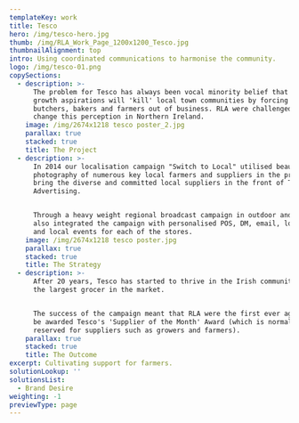 ```yaml
---
templateKey: work
title: Tesco
hero: /img/tesco-hero.jpg
thumb: /img/RLA_Work_Page_1200x1200_Tesco.jpg
thumbnailAlignment: top
intro: Using coordinated communications to harmonise the community.
logo: /img/tesco-01.png
copySections:
  - description: >-
      The problem for Tesco has always been vocal minority belief that their
      growth aspirations will 'kill' local town communities by forcing local
      butchers, bakers and farmers out of business. RLA were challenged to help
      change this perception in Northern Ireland.
    image: /img/2674x1218 tesco poster_2.jpg
    parallax: true
    stacked: true
    title: The Project
  - description: >-
      In 2014 our localisation campaign "Switch to Local" utilised beautiful
      photography of numerous key local farmers and suppliers in the province to
      bring the diverse and committed local suppliers in the front of Tesco
      Advertising. 


      Through a heavy weight regional broadcast campaign in outdoor and press we
      also integrated the campaign with personalised POS, DM, email, local press
      and local events for each of the stores.
    image: /img/2674x1218 tesco poster.jpg
    parallax: true
    stacked: true
    title: The Strategy
  - description: >-
      After 20 years, Tesco has started to thrive in the Irish community and now
      the largest grocer in the market.


      The success of the campaign meant that RLA were the first ever agency to
      be awarded Tesco's 'Supplier of the Month' Award (which is normally
      reserved for suppliers such as growers and farmers).
    parallax: true
    stacked: true
    title: The Outcome
excerpt: Cultivating support for farmers.
solutionLookup: ''
solutionsList:
  - Brand Desire
weighting: -1
previewType: page
---
```


